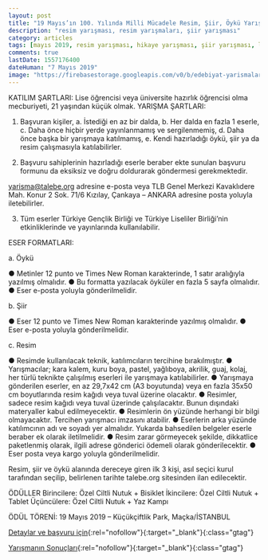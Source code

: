 ```yaml
---
layout: post
title: "19 Mayıs’ın 100. Yılında Milli Mücadele Resim, Şiir, Öykü Yarışması"
description: "resim yarışması, resim yarışmaları, şiir yarışması"
category: articles
tags: [mayıs 2019, resim yarışması, hikaye yarışması, şiir yarışması, lise]
comments: true
lastDate: 1557176400
dateHuman: "7 Mayıs 2019"
image: "https://firebasestorage.googleapis.com/v0/b/edebiyat-yarismalari.appspot.com/o/talebe-19-mayis-resim-siir-oyku-yarismasi.jpg?alt=media&token=33edbfb5-ec7d-48aa-9434-1973fe4f3826"
---
```


KATILIM ŞARTLARI: Lise öğrencisi veya üniversite hazırlık öğrencisi olma mecburiyeti, 21 yaşından küçük olmak.
YARIŞMA ŞARTLARI:
1. Başvuran kişiler,
    a. İstediği en az bir dalda, 
    b. Her dalda en fazla 1 eserle,
    c. Daha önce hiçbir yerde yayınlanmamış ve sergilenmemiş, 
    d. Daha önce başka bir yarışmaya katılmamış,
    e. Kendi hazırladığı öykü, şiir ya da resim çalışmasıyla katılabilirler.

2. Başvuru sahiplerinin hazırladığı eserle beraber ekte sunulan başvuru formunu da eksiksiz ve doğru doldurarak göndermesi gerekmektedir.

yarisma@talebe.org adresine e-posta veya TLB Genel Merkezi Kavaklıdere Mah. Konur 2 Sok. 71/6 Kızılay, Çankaya – ANKARA adresine posta yoluyla iletebilirler.

3. Tüm eserler Türkiye Gençlik Birliği ve Türkiye Liseliler Birliği’nin etkinliklerinde ve yayınlarında kullanılabilir.

ESER FORMATLARI:

a. Öykü

  ● Metinler 12 punto ve Times New Roman karakterinde, 1 satır aralığıyla yazılmış olmalıdır.
  ● Bu formatta yazılacak öyküler en fazla 5 sayfa olmalıdır.
  ● Eser e-posta yoluyla gönderilmelidir.

b. Şiir

  ● Eser 12 punto ve Times New Roman karakterinde yazılmış olmalıdır.
  ● Eser e-posta yoluyla gönderilmelidir.

c. Resim

  ● Resimde kullanılacak teknik, katılımcıların tercihine bırakılmıştır.
  ● Yarışmacılar; kara kalem, kuru boya, pastel, yağlıboya, akrilik, guaj, kolaj, her türlü teknikte çalışılmış eserleri ile yarışmaya katılabilirler.
  ● Yarışmaya gönderilen eserler, en az 29,7x42 cm (A3 boyutunda) veya en fazla 35x50 cm boyutlarında resim kağıdı veya tuval üzerine olacaktır.
  ● Resimler, sadece resim kağıdı veya tuval üzerinde çalışılacaktır. Bunun dışındaki materyaller kabul edilmeyecektir. 
  ● Resimlerin ön yüzünde herhangi bir bilgi olmayacaktır. Tercihen yarışmacı imzasını atabilir.
  ● Eserlerin arka yüzünde katılımcının adı ve soyadı yer almalıdır. Yukarda bahsedilen belgeler eserle beraber ek olarak iletilmelidir.
  ● Resim zarar görmeyecek şekilde, dikkatlice paketlenmiş olarak, ilgili adrese gönderici ödemeli olarak gönderilecektir.
  ● Eser posta veya kargo yoluyla gönderilmelidir.

Resim, şiir ve öykü alanında dereceye giren ilk 3 kişi, asıl seçici kurul tarafından seçilip, belirlenen tarihte talebe.org sitesinden ilan edilecektir.

ÖDÜLLER
  Birincilere: Özel Ciltli Nutuk + Bisiklet
  İkincilere: Özel Ciltli Nutuk + Tablet
  Üçüncülere: Özel Ciltli Nutuk + Yaz Kampı

ÖDÜL TÖRENİ: 19 Mayıs 2019 – Küçükçiftlik Park, Maçka/İSTANBUL

[Detaylar ve başvuru için](http://talebe.org/yarisma-basvuru/-28491?utm_source=edebiyatyarismalari.com&utm_medium=affiliate&utm_campaign=cpc){:rel="nofollow"}{:target="_blank"}{:class="gtag"}

[Yarışmanın Sonuçları](http://talebe.org/liseliler-birligi/resim-siir-oyku-yarismasi-sonuclandi-28653?utm_source=edebiyatyarismalari.com&utm_medium=affiliate&utm_campaign=cpc){:rel="nofollow"}{:target="_blank"}{:class="gtag"}